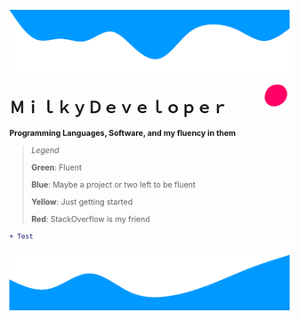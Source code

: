 ![Top waves](https://raw.githubusercontent.com/MilkyDeveloper/dump/main/wave-top.svg)

<img align="right" src="https://github.com/MilkyDeveloper/dump/raw/main/blob1.svg" width="50" height="50">

# ＭｉｌｋｙＤｅｖｅｌｏｐｅｒ

**Programming Languages, Software, and my fluency in them**
> *Legend*
>
> **Green**: Fluent
>
> **Blue**: Maybe a project or two left to be fluent
>
> **Yellow**: Just getting started
>
> **Red**: StackOverflow is my friend
```diff
+ Test
```

![Bottom waves](https://raw.githubusercontent.com/MilkyDeveloper/dump/main/wave-bottom.svg)

